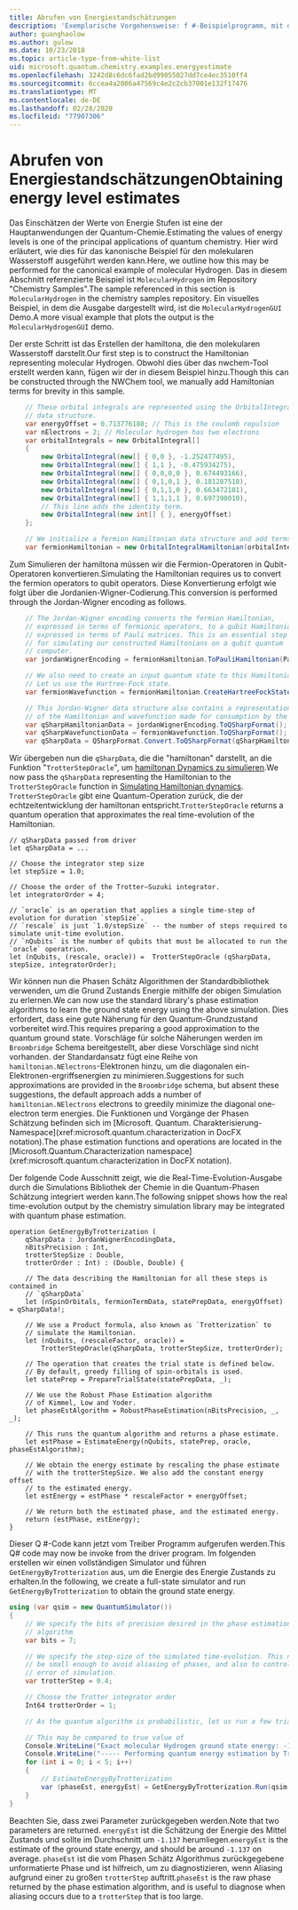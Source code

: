 ```yaml
---
title: Abrufen von Energiestandschätzungen
description: 'Exemplarische Vorgehensweise: f #-Beispielprogramm, mit dem die Energiepegel Werte von molekularer Wasserstoff geschätzt werden'
author: guanghaolow
ms.author: gulow
ms.date: 10/23/2018
ms.topic: article-type-from-white-list
uid: microsoft.quantum.chemistry.examples.energyestimate
ms.openlocfilehash: 3242d8c6dc6fad2bd99055027dd7ce4ec3510ff4
ms.sourcegitcommit: 6ccea4a2006a47569c4e2c2cb37001e132f17476
ms.translationtype: MT
ms.contentlocale: de-DE
ms.lasthandoff: 02/28/2020
ms.locfileid: "77907306"
---
```

# <a name="obtaining-energy-level-estimates"></a><span data-ttu-id="23b42-103">Abrufen von Energiestandschätzungen</span><span class="sxs-lookup"><span data-stu-id="23b42-103">Obtaining energy level estimates</span></span>
<span data-ttu-id="23b42-104">Das Einschätzen der Werte von Energie Stufen ist eine der Hauptanwendungen der Quantum-Chemie.</span><span class="sxs-lookup"><span data-stu-id="23b42-104">Estimating the values of energy levels is one of the principal applications of quantum chemistry.</span></span> <span data-ttu-id="23b42-105">Hier wird erläutert, wie dies für das kanonische Beispiel für den molekularen Wasserstoff ausgeführt werden kann.</span><span class="sxs-lookup"><span data-stu-id="23b42-105">Here, we outline how this may be performed for the canonical example of molecular Hydrogen.</span></span> <span data-ttu-id="23b42-106">Das in diesem Abschnitt referenzierte Beispiel ist `MolecularHydrogen` im Repository "Chemistry Samples".</span><span class="sxs-lookup"><span data-stu-id="23b42-106">The sample referenced in this section is `MolecularHydrogen` in the chemistry samples repository.</span></span> <span data-ttu-id="23b42-107">Ein visuelles Beispiel, in dem die Ausgabe dargestellt wird, ist die `MolecularHydrogenGUI` Demo.</span><span class="sxs-lookup"><span data-stu-id="23b42-107">A more visual example that plots the output is the `MolecularHydrogenGUI` demo.</span></span>

<span data-ttu-id="23b42-108">Der erste Schritt ist das Erstellen der hamiltona, die den molekularen Wasserstoff darstellt.</span><span class="sxs-lookup"><span data-stu-id="23b42-108">Our first step is to construct the Hamiltonian representing molecular Hydrogen.</span></span> <span data-ttu-id="23b42-109">Obwohl dies über das nwchem-Tool erstellt werden kann, fügen wir der in diesem Beispiel hinzu.</span><span class="sxs-lookup"><span data-stu-id="23b42-109">Though this can be constructed through the NWChem tool, we manually add Hamiltonian terms for brevity in this sample.</span></span>

```csharp
    // These orbital integrals are represented using the OrbitalIntegral
    // data structure.
    var energyOffset = 0.713776188; // This is the coulomb repulsion
    var nElectrons = 2; // Molecular hydrogen has two electrons
    var orbitalIntegrals = new OrbitalIntegral[]
    {
        new OrbitalIntegral(new[] { 0,0 }, -1.252477495),
        new OrbitalIntegral(new[] { 1,1 }, -0.475934275),
        new OrbitalIntegral(new[] { 0,0,0,0 }, 0.674493166),
        new OrbitalIntegral(new[] { 0,1,0,1 }, 0.181287518),
        new OrbitalIntegral(new[] { 0,1,1,0 }, 0.663472101),
        new OrbitalIntegral(new[] { 1,1,1,1 }, 0.697398010),
        // This line adds the identity term.
        new OrbitalIntegral(new int[] { }, energyOffset)
    };

    // We initialize a fermion Hamiltonian data structure and add terms to it.
    var fermionHamiltonian = new OrbitalIntegralHamiltonian(orbitalIntegrals).ToFermionHamiltonian();
```

<span data-ttu-id="23b42-110">Zum Simulieren der hamiltona müssen wir die Fermion-Operatoren in Qubit-Operatoren konvertieren.</span><span class="sxs-lookup"><span data-stu-id="23b42-110">Simulating the Hamiltonian requires us to convert the fermion operators to qubit operators.</span></span> <span data-ttu-id="23b42-111">Diese Konvertierung erfolgt wie folgt über die Jordanien-Wigner-Codierung.</span><span class="sxs-lookup"><span data-stu-id="23b42-111">This conversion is performed through the Jordan-Wigner encoding as follows.</span></span>

```csharp
    // The Jordan-Wigner encoding converts the fermion Hamiltonian, 
    // expressed in terms of fermionic operators, to a qubit Hamiltonian,
    // expressed in terms of Pauli matrices. This is an essential step
    // for simulating our constructed Hamiltonians on a qubit quantum
    // computer.
    var jordanWignerEncoding = fermionHamiltonian.ToPauliHamiltonian(Pauli.QubitEncoding.JordanWigner);

    // We also need to create an input quantum state to this Hamiltonian.
    // Let us use the Hartree-Fock state.
    var fermionWavefunction = fermionHamiltonian.CreateHartreeFockState(nElectrons);

    // This Jordan-Wigner data structure also contains a representation 
    // of the Hamiltonian and wavefunction made for consumption by the Q# operations.
    var qSharpHamiltonianData = jordanWignerEncoding.ToQSharpFormat();
    var qSharpWavefunctionData = fermionWavefunction.ToQSharpFormat();
    var qSharpData = QSharpFormat.Convert.ToQSharpFormat(qSharpHamiltonianData, qSharpWavefunctionData);
```

<span data-ttu-id="23b42-112">Wir übergeben nun die `qSharpData`, die die "hamiltonan" darstellt, an die Funktion "`TrotterStepOracle`", um [hamiltonan Dynamics zu simulieren](xref:microsoft.quantum.libraries.standard.algorithms).</span><span class="sxs-lookup"><span data-stu-id="23b42-112">We now pass the `qSharpData` representing the Hamiltonian to the `TrotterStepOracle` function in [Simulating Hamiltonian dynamics](xref:microsoft.quantum.libraries.standard.algorithms).</span></span> <span data-ttu-id="23b42-113">`TrotterStepOracle` gibt eine Quantum-Operation zurück, die der echtzeitentwicklung der hamiltonan entspricht.</span><span class="sxs-lookup"><span data-stu-id="23b42-113">`TrotterStepOracle` returns a quantum operation that approximates the real time-evolution of the Hamiltonian.</span></span>

```qsharp
// qSharpData passed from driver
let qSharpData = ... 

// Choose the integrator step size
let stepSize = 1.0;

// Choose the order of the Trotter—Suzuki integrator.
let integratorOrder = 4;

// `oracle` is an operation that applies a single time-step of evolution for duration `stepSize`.
// `rescale` is just `1.0/stepSize` -- the number of steps required to simulate unit-time evolution.
// `nQubits` is the number of qubits that must be allocated to run the `oracle` operatrion.
let (nQubits, (rescale, oracle)) =  TrotterStepOracle (qSharpData, stepSize, integratorOrder);
```

<span data-ttu-id="23b42-114">Wir können nun die Phasen Schätz Algorithmen der Standardbibliothek verwenden, um die Grund Zustands Energie mithilfe der obigen Simulation zu erlernen.</span><span class="sxs-lookup"><span data-stu-id="23b42-114">We can now use the standard library's phase estimation algorithms to learn the ground state energy using the above simulation.</span></span> <span data-ttu-id="23b42-115">Dies erfordert, dass eine gute Näherung für den Quantum-Grundzustand vorbereitet wird.</span><span class="sxs-lookup"><span data-stu-id="23b42-115">This requires preparing a good approximation to the quantum ground state.</span></span> <span data-ttu-id="23b42-116">Vorschläge für solche Näherungen werden im `Broombridge` Schema bereitgestellt, aber diese Vorschläge sind nicht vorhanden. der Standardansatz fügt eine Reihe von `hamiltonian.NElectrons`-Elektronen hinzu, um die diagonalen ein-Elektronen-ergriffsenergien zu minimieren.</span><span class="sxs-lookup"><span data-stu-id="23b42-116">Suggestions for such approximations are provided in the `Broombridge` schema, but absent these suggestions, the default approach adds a number of `hamiltonian.NElectrons` electrons to  greedily minimize the diagonal one-electron term energies.</span></span> <span data-ttu-id="23b42-117">Die Funktionen und Vorgänge der Phasen Schätzung befinden sich im [Microsoft. Quantum. Charakterisierung-Namespace](xref:microsoft.quantum.characterization in DocFX notation).</span><span class="sxs-lookup"><span data-stu-id="23b42-117">The phase estimation functions and operations are located in the [Microsoft.Quantum.Characterization namespace](xref:microsoft.quantum.characterization in DocFX notation).</span></span>

<span data-ttu-id="23b42-118">Der folgende Code Ausschnitt zeigt, wie die Real-Time-Evolution-Ausgabe durch die Simulations Bibliothek der Chemie in die Quantum-Phasen Schätzung integriert werden kann.</span><span class="sxs-lookup"><span data-stu-id="23b42-118">The following snippet shows how the real time-evolution output by the chemistry simulation library may be integrated with quantum phase estimation.</span></span>

```qsharp
operation GetEnergyByTrotterization (
    qSharpData : JordanWignerEncodingData, 
    nBitsPrecision : Int, 
    trotterStepSize : Double, 
    trotterOrder : Int) : (Double, Double) {
    
    // The data describing the Hamiltonian for all these steps is contained in
    // `qSharpData`
    let (nSpinOrbitals, fermionTermData, statePrepData, energyOffset) = qSharpData!;
    
    // We use a Product formula, also known as `Trotterization` to
    // simulate the Hamiltonian.
    let (nQubits, (rescaleFactor, oracle)) = 
        TrotterStepOracle(qSharpData, trotterStepSize, trotterOrder);
    
    // The operation that creates the trial state is defined below.
    // By default, greedy filling of spin-orbitals is used.
    let statePrep = PrepareTrialState(statePrepData, _);
    
    // We use the Robust Phase Estimation algorithm
    // of Kimmel, Low and Yoder.
    let phaseEstAlgorithm = RobustPhaseEstimation(nBitsPrecision, _, _);
    
    // This runs the quantum algorithm and returns a phase estimate.
    let estPhase = EstimateEnergy(nQubits, statePrep, oracle, phaseEstAlgorithm);
    
    // We obtain the energy estimate by rescaling the phase estimate
    // with the trotterStepSize. We also add the constant energy offset
    // to the estimated energy.
    let estEnergy = estPhase * rescaleFactor + energyOffset;
    
    // We return both the estimated phase, and the estimated energy.
    return (estPhase, estEnergy);
}
```

<span data-ttu-id="23b42-119">Dieser Q #-Code kann jetzt vom Treiber Programm aufgerufen werden.</span><span class="sxs-lookup"><span data-stu-id="23b42-119">This Q# code may now be invoke from the driver program.</span></span> <span data-ttu-id="23b42-120">Im folgenden erstellen wir einen vollständigen Simulator und führen `GetEnergyByTrotterization` aus, um die Energie des Energie Zustands zu erhalten.</span><span class="sxs-lookup"><span data-stu-id="23b42-120">In the following, we create a full-state simulator and run `GetEnergyByTrotterization` to obtain the ground state energy.</span></span>

```csharp
using (var qsim = new QuantumSimulator())
{
    // We specify the bits of precision desired in the phase estimation 
    // algorithm
    var bits = 7;

    // We specify the step-size of the simulated time-evolution. This needs to
    // be small enough to avoid aliasing of phases, and also to control the
    // error of simulation.
    var trotterStep = 0.4;

    // Choose the Trotter integrator order
    Int64 trotterOrder = 1;

    // As the quantum algorithm is probabilistic, let us run a few trials.

    // This may be compared to true value of
    Console.WriteLine("Exact molecular Hydrogen ground state energy: -1.137260278.\n");
    Console.WriteLine("----- Performing quantum energy estimation by Trotter simulation algorithm");
    for (int i = 0; i < 5; i++)
    {
        // EstimateEnergyByTrotterization
        var (phaseEst, energyEst) = GetEnergyByTrotterization.Run(qsim, qSharpData, bits, trotterStep, trotterOrder).Result;
    }
}
```

<span data-ttu-id="23b42-121">Beachten Sie, dass zwei Parameter zurückgegeben werden.</span><span class="sxs-lookup"><span data-stu-id="23b42-121">Note that two parameters are returned.</span></span> <span data-ttu-id="23b42-122">`energyEst` ist die Schätzung der Energie des Mittel Zustands und sollte im Durchschnitt um `-1.137` herumliegen.</span><span class="sxs-lookup"><span data-stu-id="23b42-122">`energyEst` is the estimate of the ground state energy, and should be around `-1.137` on average.</span></span> <span data-ttu-id="23b42-123">`phaseEst` ist die vom Phasen Schätz Algorithmus zurückgegebene unformatierte Phase und ist hilfreich, um zu diagnostizieren, wenn Aliasing aufgrund einer zu großen `trotterStep` auftritt.</span><span class="sxs-lookup"><span data-stu-id="23b42-123">`phaseEst` is the raw phase returned by the phase estimation algorithm, and is useful to diagnose when aliasing occurs due to a `trotterStep` that is too large.</span></span>
